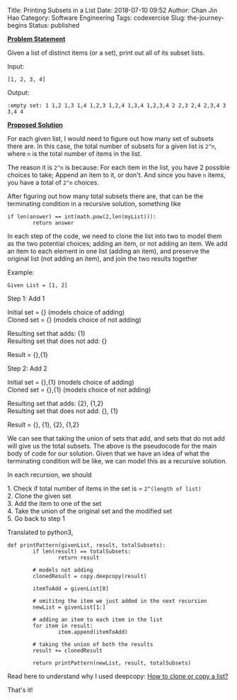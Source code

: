Title: Printing Subsets in a List
Date: 2018-07-10 09:52
Author: Chan Jin Hao
Category: Software Engineering
Tags: codexercise
Slug: the-journey-begins
Status: published

**<u> Problem Statement </u>**

Given a list of distinct items (or a set), print out all of its subset lists.

Input:

` [1, 2, 3, 4] `

Output:

`:empty set: 1 1,2 1,3 1,4 1,2,3 1,2,4 1,3,4 1,2,3,4 2 2,3 2,4 2,3,4 3 3,4 4`

**<u> Proposed Solution </u>**

For each given list, I would need to figure out how many set of subsets there are. In this case, the total number of subsets for a given list is `2^n`, where `n` is the total number of items in the list.

The reason it is `2^n` is because: For each item in the list, you have 2 possible choices to take; Append an item to it, or don't. And since you have `n` items, you have a total of `2^n` choices.

After figuring out how many total subsets there are, that can be the terminating condition in a recursive solution, something like


    if len(answer) == int(math.pow(2,len(myList))):
            return answer

In each step of the code, we need to clone the list into two to model them as the two potential choices; adding an item, or not adding an item. We add an item to each element in one list (adding an item), and preserve the original list (not adding an item), and join the two results together

Example:

`Given List = [1, 2]`

Step 1: Add 1

Initial set = {} (models choice of adding)  
Cloned set = {} (models choice of not adding)

Resulting set that adds: {1}  
Resulting set that does not add: {}

Result = {},{1}

Step 2: Add 2

Initial set = {},{1} (models choice of adding)  
Cloned set = {},{1} (models choice of not adding)

Resulting set that adds: {2}, {1,2}  
Resulting set that does not add: {}, {1}

Result = {}, {1}, {2}, {1,2}</code>

We can see that taking the union of sets that add, and sets that do not add will give us the total subsets. The above is the pseudocode for the main body of code for our solution. Given that we have an idea of what the terminating condition will be like, we can model this as a recursive solution.

In each recursion, we should

1\. Check if total number of items in the set is = `2^(length of list)`  
2. Clone the given set  
3. Add the item to one of the set  
4. Take the union of the original set and the modified set  
5. Go back to step 1

Translated to python3,


    def printPattern(givenList, result, totalSubsets):
            if len(result) == totalSubsets:
                    return result

            # models not adding
            clonedResult = copy.deepcopy(result)

            itemToAdd = givenList[0]

            # omititng the item we just added in the next recursion
            newList = givenList[1:]

            # adding an item to each item in the list
            for item in result:
                    item.append(itemToAdd)

            # taking the union of both the results
            result += clonedResult

            return printPattern(newList, result, totalSubsets)

Read here to understand why I used deepcopy: [How to clone or copy a list?](https://stackoverflow.com/questions/2612802/how-to-clone-or-copy-a-list)

That's it!
